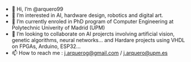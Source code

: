 - 👋 Hi, I’m @arquero99
- 👀 I’m interested in AI, hardware design, robotics and digital art.
- 🌱 I’m currently enroled in PhD program of Computer Engineering at Polytechnic Univerity of Madrid (UPM)
- 💞️ I’m looking to collaborate on AI projercts involving artificial vision, genetic algorithms, neural networks... and Hardare projects using VHDL on FPGAs, Arduino, ESP32...
- 📫 How to reach me : j.arquerog@gmail.com / j.arquero@upm.es

<!---
arquero99/arquero99 is a ✨ special ✨ repository because its `README.md` (this file) appears on your GitHub profile.
You can click the Preview link to take a look at your changes.
--->
